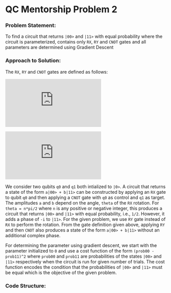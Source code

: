 # QC Mentorship Problem 2 
### Problem Statement:
To find a circuit that returns `|00>` and `|11>` with equal probability where the circuit is parameterized, contains only `RX`, `RY` and `CNOT` gates and all parameters are determined using Gradient Descent

### Approach to Solution:
The `RX`, `RY` and `CNOT` gates are defined as follows:

![equation](https://latex.codecogs.com/gif.latex?%5Cinline%20RX%20%3D%20%5Cbegin%7Bbmatrix%7D%20%5Ccos%28%5CPhi%20/2%29%20%26%20-i%5Csin%28%5CPhi%20/2%29%20%5C%5C%20-i%5Csin%28%5CPhi%20/2%29%20%26%20%5Ccos%28%5CPhi%20/2%29%20%5C%5C%20%5Cend%7Bbmatrix%7D%20RY%20%3D%20%5Cbegin%7Bbmatrix%7D%20%5Ccos%28%5CPhi%20/2%29%20%26%20-%5Csin%28%5CPhi%20/2%29%20%5C%5C%20%5Csin%28%5CPhi%20/2%29%20%26%20%5Ccos%28%5CPhi%20/2%29%20%5C%5C%20%5Cend%7Bbmatrix%7D)

![equation](https://latex.codecogs.com/gif.latex?%5Cinline%20%5Csmall%20CNOT%20%3D%20%5Cbegin%7Bbmatrix%7D%201%20%26%200%20%26%200%20%26%200%5C%5C%200%20%26%201%20%26%200%20%26%200%5C%5C%200%20%26%200%20%26%200%20%26%201%5C%5C%200%20%26%200%20%26%201%20%26%200%20%5Cend%7Bbmatrix%7D)

We consider two qubits `q0` and `q1` both intialized to `|0>`. A circuit that returns a state of the form `a|00> + b|11>` can be constructed by applying an `RX` gate to qubit `q0` and then applying a `CNOT` gate with `q0` as control and `q1` as target. The amplitudes `a` and `b` depend on the angle, `theta` of the `RX` rotation. For `theta = n*pi/2` where `n` is any positive or negative integer, this produces a circuit that returns `|00>` and `|11>` with equal probability, i.e., `1/2`. However, it adds a phase of `-i` to `|11>`. For the given problem, we use `RY` gate instead of `RX` to perform the rotation. From the gate definition given above, applying `RY` and then `CNOT` also produces a state of the form `a|00> + b|11>` without an additional complex phase. 

For determining the parameter using gradient descent, we start with the parameter initialized to `0` and use a cost function of the form `(prob00 - prob11)^2` where `prob00` and `prob11` are probabilities of the states `|00>` and `|11>` respectively when the circuit is run for given number of trials. The cost function encodes the condition that the probabilities of `|00>` and `|11>` must be equal which is the objective of the given problem.

### Code Structure:



